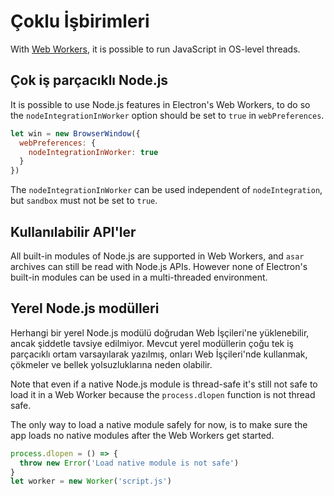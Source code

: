 # Çoklu İşbirimleri

With [Web Workers](https://developer.mozilla.org/en/docs/Web/API/Web_Workers_API/Using_web_workers), it is possible to run JavaScript in OS-level threads.

## Çok iş parçacıklı Node.js

It is possible to use Node.js features in Electron's Web Workers, to do so the `nodeIntegrationInWorker` option should be set to `true` in `webPreferences`.

```javascript
let win = new BrowserWindow({
  webPreferences: {
    nodeIntegrationInWorker: true
  }
})
```

The `nodeIntegrationInWorker` can be used independent of `nodeIntegration`, but `sandbox` must not be set to `true`.

## Kullanılabilir API'ler

All built-in modules of Node.js are supported in Web Workers, and `asar` archives can still be read with Node.js APIs. However none of Electron's built-in modules can be used in a multi-threaded environment.

## Yerel Node.js modülleri

Herhangi bir yerel Node.js modülü doğrudan Web İşçileri'ne yüklenebilir, ancak şiddetle tavsiye edilmiyor. Mevcut yerel modüllerin çoğu tek iş parçacıklı ortam varsayılarak yazılmış, onları Web İşçileri'nde kullanmak, çökmeler ve bellek yolsuzluklarına neden olabilir.

Note that even if a native Node.js module is thread-safe it's still not safe to load it in a Web Worker because the `process.dlopen` function is not thread safe.

The only way to load a native module safely for now, is to make sure the app loads no native modules after the Web Workers get started.

```javascript
process.dlopen = () => {
  throw new Error('Load native module is not safe')
}
let worker = new Worker('script.js')
```